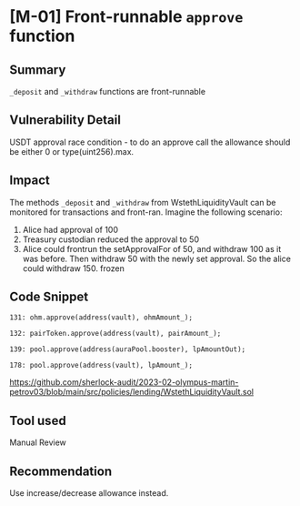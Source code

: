 # [M-01] Front-runnable `approve` function

## Summary

`_deposit` and `_withdraw` functions are front-runnable

## Vulnerability Detail

USDT approval race condition - to do an approve call the allowance should be either 0 or type(uint256).max.

## Impact

The methods `_deposit` and `_withdraw` from WstethLiquidityVault can be monitored for transactions and front-ran. Imagine the following scenario:

1. Alice had approval of 100
2. Treasury custodian reduced the approval to 50
3. Alice could frontrun the setApprovalFor of 50, and withdraw 100 as it was before. Then withdraw 50 with the newly set approval. So the alice could withdraw 150.
   frozen

## Code Snippet

```solidity
131: ohm.approve(address(vault), ohmAmount_);

132: pairToken.approve(address(vault), pairAmount_);

139: pool.approve(address(auraPool.booster), lpAmountOut);

178: pool.approve(address(vault), lpAmount_);
```

https://github.com/sherlock-audit/2023-02-olympus-martin-petrov03/blob/main/src/policies/lending/WstethLiquidityVault.sol

## Tool used

Manual Review

## Recommendation

Use increase/decrease allowance instead.
